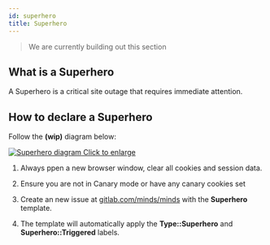 ```yaml
---
id: superhero
title: Superhero
---
```


> We are currently building out this section

## What is a Superhero

A Superhero is a critical site outage that requires immediate attention.

## How to declare a Superhero

Follow the **(wip)** diagram below:

[![Superhero diagram](assets/superhero.png "Diagram of Minds Superhero")
Click to enlarge](assets/superhero.png)

1. Always ppen a new browser window, clear all cookies and session data.
2. Ensure you are not in Canary mode or have any canary cookies set
3. Create an new issue at [gitlab.com/minds/minds](gitlab.com/minds/minds) with the **Superhero** template.

4. The template will automatically apply the **Type::Superhero** and **Superhero::Triggered** labels.
